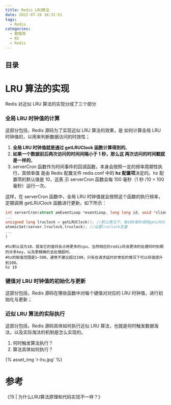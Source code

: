 ```yaml
---
title: Redis LRU算法
date: 2022-07-16 16:31:51
tags:
  - Redis
categories:
  - 数据库
  - KV
  - Redis
---
```


<p></p>
<!-- more -->

## 目录
<!-- toc -->

#  LRU 算法的实现
Redis 对近似 LRU 算法的实现分成了三个部分

###  全局 LRU 时钟值的计算

这部分包括，Redis 源码为了实现近似 LRU 算法的效果，是
如何计算全局 LRU 时钟值的，以用来判断数据访问的时效性；

1. **全局 LRU 时钟值就是通过 getLRUClock 函数计算得到的**。
2. **如果一个数据前后两次访问的时间间隔小于 1 秒，那么这 两次访问的时间戳就是一样的**。
3. serverCron 函数作为时间事件的回调函数，本身会按照一定的频率周期性执行，其频率值
是由 Redis 配置文件 redis.conf 中的 **hz 配置项**决定的。hz 配置项的默认值是 10，这表
示 serverCron 函数会每 100 毫秒（1 秒 /10 = 100 毫秒）运行一次。

这样，在 serverCron 函数中，全局 LRU 时钟值就会按照这个函数的执行频率，定期调用
getLRUClock 函数进行更新，如下所示：

``` C 
int serverCron(struct aeEventLoop *eventLoop, long long id, void *clientData) 
... 
unsigned long lruclock = getLRUClock(); //默认情况下，每100毫秒调用getLRUClock函数更
atomicSet(server.lruclock,lruclock); //设置lruclock变量
... 
}
```

``` 
#hz默认设为10，提高它的值将会占用更多的cpu，当然相应的redis将会更快的处理同时到期的许多key，以及更精确的去处理超时。
#hz的取值范围是1~500，通常不建议超过100，只有在请求延时非常低的情况下可以将值提升到100。
hz 10
```

###  键值对 LRU 时钟值的初始化与更新
这部分包括，Redis 源码在哪些函数中对每个键值对对应的 LRU 时钟值，进行初始化与更新；


###  近似 LRU 算法的实际执行
这部分包括，Redis 源码具体如何执行近似 LRU 算法，也就是何时触发数据淘汰，以及实际淘汰的机制是怎么实现的。
  1. 何时触发算法执行？
  2. 算法具体如何执行？


{% asset_img  'r-lru.jpg' %}


# 参考
《15 | 为什么LRU算法原理和代码实现不一样？》  







